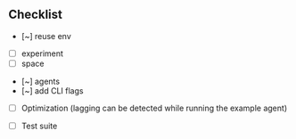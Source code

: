 ## Checklist
- [~] reuse env
- [ ] experiment
- [ ] space
- [~] agents
- [~] add CLI flags
- [ ] Optimization (lagging can be detected while running the example agent)
- [ ] Test suite


